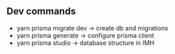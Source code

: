 ## Dev commands

- yarn prisma migrate dev -> create db and migrations
- yarn prisma generate -> configure prisma client
- yarn prisma studio -> database structure in IMH